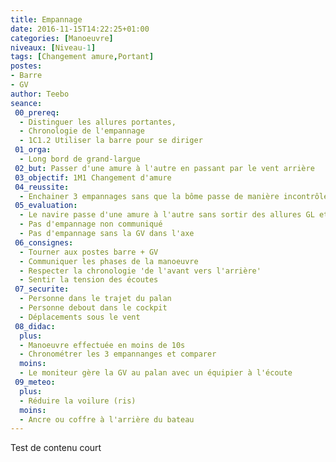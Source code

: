 ```yaml
---
title: Empannage
date: 2016-11-15T14:22:25+01:00
categories: [Manoeuvre]
niveaux: [Niveau-1]
tags: [Changement amure,Portant]
postes:
- Barre
- GV
author: Teebo
seance:
 00_prereq:
  - Distinguer les allures portantes,
  - Chronologie de l'empannage
  - 1C1.2 Utiliser la barre pour se diriger
 01_orga:
  - Long bord de grand-largue
 02_but: Passer d'une amure à l'autre en passant par le vent arrière
 03_objectif: 1M1 Changement d'amure
 04_reussite:
  - Enchainer 3 empannages sans que la bôme passe de manière incontrôlée
 05_evaluation:
  - Le navire passe d'une amure à l'autre sans sortir des allures GL et VA
  - Pas d'empannage non communiqué
  - Pas d'empannage sans la GV dans l'axe
 06_consignes:
  - Tourner aux postes barre + GV
  - Communiquer les phases de la manoeuvre
  - Respecter la chronologie 'de l'avant vers l'arrière'
  - Sentir la tension des écoutes
 07_securite:
  - Personne dans le trajet du palan
  - Personne debout dans le cockpit
  - Déplacements sous le vent
 08_didac:
  plus:
  - Manoeuvre effectuée en moins de 10s
  - Chronométrer les 3 empannanges et comparer
  moins:
  - Le moniteur gère la GV au palan avec un équipier à l'écoute
 09_meteo:
  plus:
  - Réduire la voilure (ris)
  moins:
  - Ancre ou coffre à l'arrière du bateau 
---
```

Test de contenu court